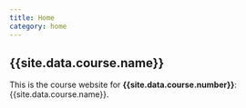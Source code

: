 ```yaml
---
title: Home
category: home
---
```


## {{site.data.course.name}}

This is the course website for **{{site.data.course.number}}**:
{{site.data.course.name}}.
